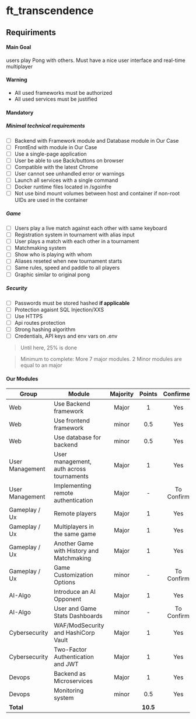 # ft_transcendence

## Requiriments

#### Main Goal
users play Pong with others. Must have a nice user interface and real-time multiplayer

#### Warning
- All used frameworks must be authorized 
- All used services must be justified

#### Mandatory 


##### Minimal technical requirements
- [ ] Backend with Framework module and Database module in Our Case
- [ ] FrontEnd with module in Our Case
- [ ] Use a single-page application
- [ ] User be able to use Back/buttons on browser
- [ ] Compatible with the latest Chrome 
- [ ] User cannot see unhandled error or warnings
- [ ] Launch all services with a single command
- [ ] Docker runtime files located in /sgoinfre
- [ ] Not use bind mount volumes between host and container if non-root UIDs are used in the container

##### Game
- [ ] Users play a live match against each other with same keyboard
- [ ] Registration system in tournament with alias input
- [ ] User plays a match with each other in a tournament
- [ ] Matchmaking system
- [ ] Show who is playing with whom
- [ ] Aliases reseted when new tournament starts
- [ ] Same rules, speed and paddle to all players
- [ ] Graphic similar to original pong 

##### Security
- [ ] Passwords must be stored hashed **if applicable**
- [ ] Protection agaisnt SQL Injection/XXS
- [ ] Use HTTPS
- [ ] Api routes protection
- [ ] Strong hashing algorithm
- [ ] Credentials, API keys and env vars on .env

> Until here, 25% is done

> Minimum to complete: More 7 major modules. 2 Minor modules are equal to an major

#### Our Modules

|Group			|Module										|Majority|Points	|Confirmed	| 
|-------		|--------									|:-----:|:---------:|:---------:|
|Web			|Use Backend framework						|Major	|1			|Yes		|
|Web			|Use frontend framework						|minor	|0.5		|Yes		|
|Web			|Use database for backend					|minor	|0.5		|Yes		|
|User Management|User management, auth across tournaments	|Major	|1			|Yes		|
|User Management|Implementing remote authentication			|Major	|-			|To Confirm	|
|Gameplay / Ux	|Remote players								|Major	|1			|Yes		|
|Gameplay / Ux	|Multiplayers in the same game				|Major	|1			|Yes		|
|Gameplay / Ux	|Another Game with History and Matchmaking	|Major	|1			|Yes		|
|Gameplay / Ux	|Game Customization Options					|minor	|-			|To Confirm	|
|AI-Algo		|Introduce an AI Opponent					|Major	|1			|Yes		|
|AI-Algo		|User and Game Stats Dashboards				|minor	|-			|To Confirm	|
|Cybersecurity	|WAF/ModSecurity and HashiCorp Vault		|Major	|1			|Yes		|
|Cybersecurity	|Two-Factor Authentication and JWT			|Major	|1			|Yes		|
|Devops			|Backend as Microservices					|Major	|1			|Yes		|
|Devops			|Monitoring system							|minor	|0.5		|Yes		|
|**Total**		|											|		|**10.5**	|			|
